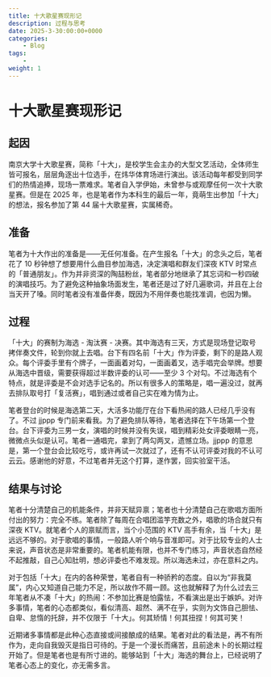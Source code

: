 ```yaml
---
title: 十大歌星赛现形记
description: 过程与思考
date: 2025-3-30:00:00+0000
categories:
    - Blog
tags:
    - 
weight: 1
---
```

# 十大歌星赛现形记
## 起因  
南京大学十大歌星赛，简称「十大」，是校学生会主办的大型文艺活动，全体师生皆可报名，层层角逐出十位选手，在炜华体育场进行演出。该活动每年都受到同学们的热情追捧，现场一票难求。笔者自入学伊始，未曾参与或观摩任何一次十大歌星赛。但是在 2025 年，也是笔者作为本科生的最后一年，竟萌生出参加「十大」的想法，报名参加了第 44 届十大歌星赛，实属稀奇。
## 准备  
笔者为十大作出的准备是——无任何准备。在产生报名「十大」的念头之后，笔者花了 10 秒钟想了想要用什么曲目参加海选，决定演唱和群友们深夜 KTV 时常点的「普通朋友」。作为并非资深的陶喆粉丝，笔者部分地继承了其忘词和一秒四破的演唱技巧。为了避免这种抽象场面发生，笔者还是过了好几遍歌词，并且在上台当天开了嗓。同时笔者没有准备伴奏，既因为不用伴奏也能找准调，也因为懒。  
## 过程
「十大」的赛制为海选 - 淘汰赛 - 决赛。其中海选有三天，方式是现场登记取号拷伴奏文件，轮到你就上去唱。台下有四名前「十大」作为评委，剩下的是路人观众。每个评委手里有个牌子，一面画着对勾，一面画着叉，选手唱完会举牌。想要从海选中晋级，需要获得超过半数评委的认可——至少 3 个对勾。不过海选有个特点，就是评委是不会对选手记名的。所以有很多人的策略是，唱一遍没过，就再去排队取号打「复活赛」，唱到通过或者自己实在难为情为止。 

笔者登台的时候是海选第二天，大活多功能厅在台下看热闹的路人已经几乎没有了。不过 jjppp 专门前来看我。为了避免排队等待，笔者选择在下午场第一个登台。台下评委为三男一女，演唱的时候并没有失误，唱到精彩处女评委眼睛一亮，微微点头似是认可。笔者一通唱完，拿到了两勾两叉，遗憾立场。jjppp 的意思是，第一个登台会比较吃亏，或许再试一次就过了，还有不认可评委对我的不认可云云。感谢他的好意，不过笔者并无这个打算，遂作罢，回实验室干活。  
## 结果与讨论
笔者十分清楚自己的机能条件，并非天赋异禀；笔者也十分清楚自己在歌唱方面所付出的努力：完全不练。笔者除了每周在合唱团滥竽充数之外，唱歌的场合就只有深夜 KTV。就笔者个人的禀赋而言，当个小范围的 KTV 高手有余，当「十大」是远远不够的。对于歌唱的事情，一般路人听个响与音准即可。对于比较专业的人士来说，声音状态是非常重要的。笔者机能有限，也并不专门练习，声音状态自然经不起推敲，自己心知肚明，想必评委也不难发现。所以海选未过，亦在意料之内。  

对于包括「十大」在内的各种荣誉，笔者自有一种骄矜的态度。自以为“非我莫属”，内心又知道自己能力不足，所以故作不屑一顾。这也就解释了为什么过去三年笔者从不凑「十大」的热闹：不参加比赛是怕露怯，不看演出是出于嫉妒。对许多事情，笔者的心态都类似，看似清高、超然、满不在乎，实则为文饰自己胆怯、自卑、怠惰的托辞，并不仅限于「十大」。何其矫情！何其扭捏！何其可笑！  

近期诸多事情都是此种心态直接或间接酿成的结果。笔者对此的看法是，再不有所作为，走向自我毁灭是指日可待的。于是一个漫长而痛苦，且前途未卜的长期过程开始了。但是笔者也是有所寸进的。能够站到「十大」海选的舞台上，已经说明了笔者心态上的变化，亦无需多言。